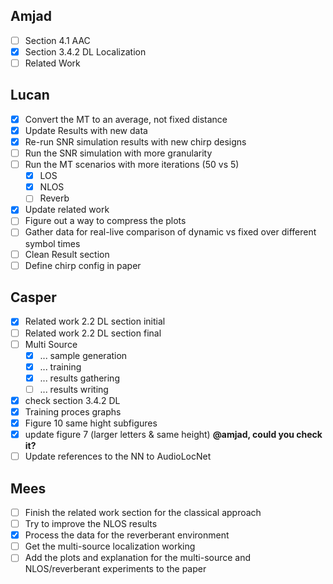 ## Amjad
- [ ] Section 4.1 AAC 
- [x] Section 3.4.2 DL Localization 
- [ ] Related Work

## Lucan
- [x] Convert the MT to an average, not fixed distance
- [x] Update Results with new data
- [x] Re-run SNR simulation results with new chirp designs
- [ ] Run the SNR simulation with more granularity
- [ ] Run the MT scenarios with more iterations (50 vs 5)
  - [x] LOS
  - [x] NLOS
  - [ ] Reverb
- [x] Update related work
- [ ] Figure out a way to compress the plots
- [ ] Gather data for real-live comparison of dynamic vs fixed over different symbol times
- [ ] Clean Result section
- [ ] Define chirp config in paper

## Casper
- [x] Related work 2.2 DL section initial
- [ ] Related work 2.2 DL section final
- [ ] Multi Source
  - [x] ... sample generation
  - [x] ... training
  - [x] ... results gathering
  - [ ] ... results writing
- [x] check section 3.4.2 DL
- [x] Training proces graphs
- [x] Figure 10 same hight subfigures
- [x] update figure 7 (larger letters & same height) __@amjad, could you check it?__
- [ ] Update references to the NN to AudioLocNet

## Mees
- [ ] Finish the related work section for the classical approach
- [ ] Try to improve the NLOS results
- [x] Process the data for the reverberant environment
- [ ] Get the multi-source localization working
- [ ] Add the plots and explanation for the multi-source and NLOS/reverberant experiments to the paper
